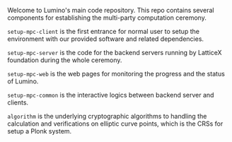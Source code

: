 Welcome to Lumino's main code repository. This repo contains several components for establishing the multi-party computation ceremony.

`setup-mpc-client` is the first entrance for normal user to setup the environment with our provided software and related dependencies.

`setup-mpc-server` is the code for the backend servers running by LatticeX foundation during the whole ceremony.

`setup-mpc-web` is the web pages for monitoring the progress and the status of Lumino.

`setup-mpc-common` is the interactive logics between backend server and clients.

`algorithm` is the underlying cryptographic algorithms to handling the calculation and verifications on elliptic curve points, which is the CRSs for setup a Plonk system.